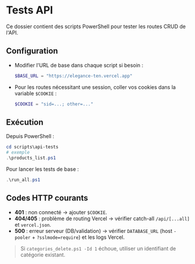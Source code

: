 # Tests API

Ce dossier contient des scripts PowerShell pour tester les routes CRUD de l'API.

## Configuration

- Modifier l'URL de base dans chaque script si besoin :
  ```powershell
  $BASE_URL = "https://elegance-ten.vercel.app"
  ```
- Pour les routes nécessitant une session, coller vos cookies dans la variable `$COOKIE` :
  ```powershell
  $COOKIE = "sid=...; other=..."
  ```

## Exécution

Depuis PowerShell :

```powershell
cd scripts\api-tests
# exemple
.\products_list.ps1
```

Pour lancer les tests de base :

```powershell
.\run_all.ps1
```

## Codes HTTP courants

- **401** : non connecté → ajouter `$COOKIE`.
- **404/405** : problème de routing Vercel → vérifier catch-all `/api/[...all]` et `vercel.json`.
- **500** : erreur serveur (DB/validation) → vérifier `DATABASE_URL` (host `-pooler` + `?sslmode=require`) et les logs Vercel.

> Si `categories_delete.ps1 -Id 1` échoue, utiliser un identifiant de catégorie existant.
